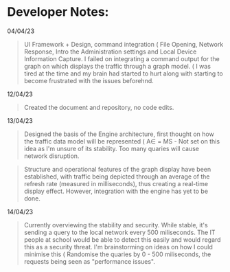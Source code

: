 # Developer Notes:

04/04/23 

> UI Framework + Design, command integration ( File Opening, Network Response, Intro the Administration settings and Local Device Information Capture. I failed on integrating a command output for the graph on which displays the traffic through a graph model. ( I was tired at the time and my brain had started to hurt along with starting to become frustrated with the issues beforehnd. 

12/04/23

> Created the document and repository, no code edits. 

13/04/23

> Designed the basis of the Engine architecture, first thought on how the traffic data model will be represented ( A∈ = MS  - Not set on this idea as I'm unsure of its stability. Too many quaries will cause network disruption. 

> Structure and operational features of the graph display have been established, with traffic being depicted through an average of the refresh rate (measured in milliseconds), thus creating a real-time display effect. However, integration with the engine has yet to be done.

14/04/23 

> Currently overviewing the stability and security. While stable, it's sending a query to the local network every 500 miliseconds. The IT people at school would be able to detect this easily and would regard this as a security threat.  I'm brainstorming on ideas on how I could minimise this ( Randomise the quaries by 0 - 500 miliseconds, the requests being seen as "performance issues".
